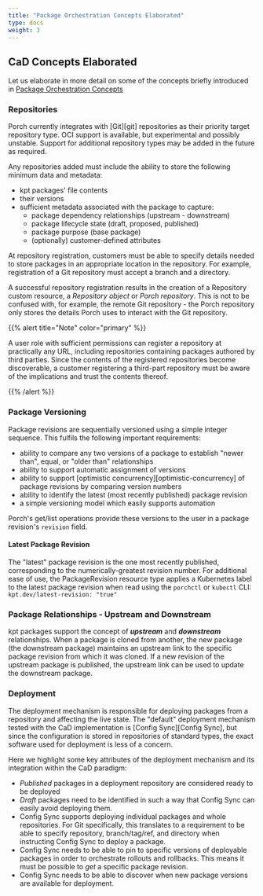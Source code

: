 ```yaml
---
title: "Package Orchestration Concepts Elaborated"
type: docs
weight: 3
---
```


## CaD Concepts Elaborated

Let us elaborate in more detail on some of the concepts briefly introduced in [Package Orchestration Concepts](./package_orchestration_concepts.md)

### Repositories

Porch currently integrates with [Git][git] repositories as their priority target repository type. OCI support is available,
but experimental and possibly unstable. Support for additional repository types may be added in the future as required.

Any repositories added must include the ability to store the following minimum data and metadata:
* kpt packages' file contents
* their versions
* sufficient metadata associated with the package to capture:
  * package dependency relationships (upstream - downstream)
  * package lifecycle state (draft, proposed, published)
  * package purpose (base package)
  * (optionally) customer-defined attributes

At repository registration, customers must be able to specify details needed to store packages in an appropriate location
in the repository. For example, registration of a Git repository must accept a branch and a directory.

A successful repository registration results in the creation of a Repository custom resource, a *Repository object* or *Porch
repository*. This is not to be confused with, for example, the remote Git repository - the Porch repository only stores
the details Porch uses to interact with the Git repository.

{{% alert title="Note" color="primary" %}}

A user role with sufficient permissions can register a repository at practically any URL, including repositories containing
packages authored by third parties. Since the contents of the registered repositories become discoverable, a customer
registering a third-part repository must be aware of the implications and trust the contents thereof.

{{% /alert %}}

### Package Versioning

Package revisions are sequentially versioned using a simple integer sequence. This fulfils the following important requirements:

* ability to compare any two versions of a package to establish "newer than", equal, or "older than" relationships
* ability to support automatic assignment of versions
* ability to support [optimistic concurrency][optimistic-concurrency] of package revisions by comparing version numbers
* ability to identify the latest (most recently published) package revision
* a simple versioning model which easily supports automation

Porch's get/list operations provide these versions to the user in a package revision's `revision` field.

#### Latest Package Revision

The "latest" package revision is the one most recently published, corresponding to the numerically-greatest revision number.
For additional ease of use, the PackageRevision resource type applies a Kubernetes label to the latest package revision
when read using the `porchctl` or `kubectl` CLI: `kpt.dev/latest-revision: "true"`

### Package Relationships - Upstream and Downstream

kpt packages support the concept of ***upstream*** and ***downstream*** relationships. When a package is cloned from another,
the new package (the downstream package) maintains an upstream link to the specific package revision from which it was cloned.
If a new revision of the upstream package is published, the upstream link can be used to update the downstream package.

### Deployment

The deployment mechanism is responsible for deploying packages from a repository and affecting the live state. The "default"
deployment mechanism tested with the CaD implementation is [Config Sync][Config Sync], but since the configuration is stored
in repositories of standard types, the exact software used for deployment is less of a concern.

Here we highlight some key attributes of the deployment mechanism and its integration within the CaD paradigm:

* _Published_ packages in a deployment repository are considered ready to be deployed
* _Draft_ packages need to be identified in such a way that Config Sync can easily avoid deploying them.
* Config Sync supports deploying individual packages and whole repositories. For Git specifically, this translates to a
  requirement to be able to specify repository, branch/tag/ref, and directory when instructing Config Sync to deploy a
  package.
* Config Sync needs to be able to pin to specific versions of deployable packages in order to orchestrate rollouts and
  rollbacks. This means it must be possible to *get* a specific package revision.
* Config Sync needs to be able to discover when new package versions are available for deployment.